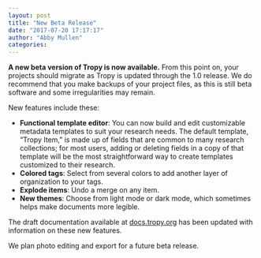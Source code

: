 ```yaml
---
layout: post
title: "New Beta Release"
date: "2017-07-20 17:17:17"
author: "Abby Mullen"
categories:
---
```


**A new beta version of Tropy is now available.** From this point on, your projects should migrate as Tropy is updated through the 1.0 release. We do recommend that you make backups of your project files, as this is still beta software and some irregularities may remain.

New features include these:

- **Functional template editor**: You can now build and edit customizable metadata templates to suit your research needs. The default template, “Tropy Item,” is made up of fields that are common to many research collections; for most users, adding or deleting fields in a copy of that template will be the most straightforward way to create templates customized to their research.
- **Colored tags**: Select from several colors to add another layer of organization to your tags.
- **Explode items**: Undo a merge on any item.
- **New themes**: Choose from light mode or dark mode, which sometimes helps make documents more legible.

The draft documentation available at [docs.tropy.org](https://docs.tropy.org) has been updated with information on these new features. 

We plan photo editing and export for a future beta release.
